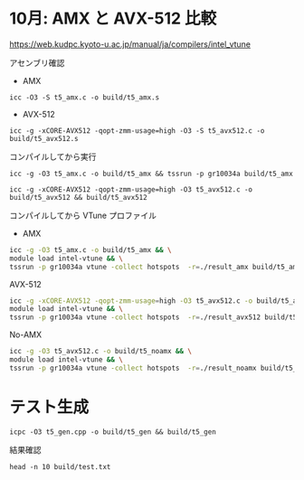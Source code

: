 
# 10月: AMX と AVX-512 比較

https://web.kudpc.kyoto-u.ac.jp/manual/ja/compilers/intel_vtune

アセンブリ確認

- AMX

```
icc -O3 -S t5_amx.c -o build/t5_amx.s
```

- AVX-512

```
icc -g -xCORE-AVX512 -qopt-zmm-usage=high -O3 -S t5_avx512.c -o build/t5_avx512.s
```

コンパイルしてから実行

```
icc -g -O3 t5_amx.c -o build/t5_amx && tssrun -p gr10034a build/t5_amx
```

```
icc -g -xCORE-AVX512 -qopt-zmm-usage=high -O3 t5_avx512.c -o build/t5_avx512 && build/t5_avx512
```

コンパイルしてから VTune プロファイル

- AMX

```sh
icc -g -O3 t5_amx.c -o build/t5_amx && \
module load intel-vtune && \
tssrun -p gr10034a vtune -collect hotspots  -r=./result_amx build/t5_amx
```

AVX-512
```sh
icc -g -xCORE-AVX512 -qopt-zmm-usage=high -O3 t5_avx512.c -o build/t5_avx512 && \
module load intel-vtune && \
tssrun -p gr10034a vtune -collect hotspots  -r=./result_avx512 build/t5_avx512
```

No-AMX
```sh
icc -g -O3 t5_avx512.c -o build/t5_noamx && \
module load intel-vtune && \
tssrun -p gr10034a vtune -collect hotspots  -r=./result_noamx build/t5_noamx
```

# テスト生成

```
icpc -O3 t5_gen.cpp -o build/t5_gen && build/t5_gen
```

結果確認

```
head -n 10 build/test.txt
```

